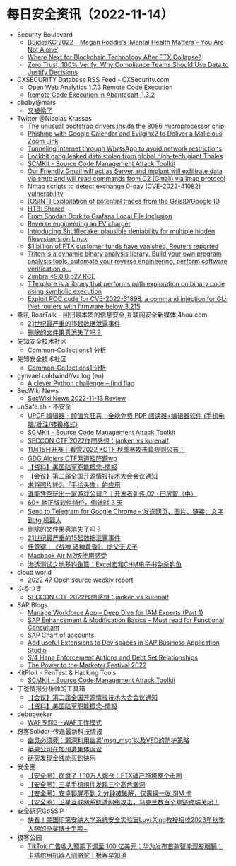 # 每日安全资讯（2022-11-14）

- Security Boulevard
  - [BSidesKC 2022 – Megan Roddie’s ‘Mental Health Matters – You Are Not Alone’](https://securityboulevard.com/2022/11/bsideskc-2022-megan-roddies-mental-health-matters-you-are-not-alone/)
  - [Where Next for Blockchain Technology After FTX Collapse?](https://securityboulevard.com/2022/11/where-next-for-blockchain-technology-after-ftx-collapse/)
  - [Zero Trust, 100% Verify: Why Compliance Teams Should Use Data to Justify Decisions](https://securityboulevard.com/2022/11/zero-trust-100-verify-why-compliance-teams-should-use-data-to-justify-decisions/)
- CXSECURITY Database RSS Feed - CXSecurity.com
  - [Open Web Analytics 1.7.3 Remote Code Execution](https://cxsecurity.com/issue/WLB-2022110017)
  - [Remote Code Execution in Abantecart-1.3.2](https://cxsecurity.com/issue/WLB-2022110016)
- obaby@mars
  - [又被偷了](https://h4ck.org.cn/2022/11/%e5%8f%88%e8%a2%ab%e5%81%b7%e4%ba%86/)
- Twitter @Nicolas Krassas
  - [The unusual bootstrap drivers inside the 8086 microprocessor chip](https://twitter.com/Dinosn/status/1591901533553455106)
  - [Phishing with Google Calendar and Evilginx2 to Deliver a Malicious Zoom Link](https://twitter.com/Dinosn/status/1591842383494512641)
  - [Tunneling Internet through WhatsApp to avoid network restrictions](https://twitter.com/Dinosn/status/1591789553500790787)
  - [Lockbit gang leaked data stolen from global high-tech giant Thales](https://twitter.com/Dinosn/status/1591788882148093955)
  - [SCMKit - Source Code Management Attack Toolkit](https://twitter.com/Dinosn/status/1591788830876921856)
  - [Our Friendly Gmail will act as Server and implant will exfiltrate data via smtp and will read commands from C2 (Gmail) via imap protocol](https://twitter.com/Dinosn/status/1591756463609118720)
  - [Nmap scripts to detect exchange 0-day (CVE-2022-41082) vulnerability](https://twitter.com/Dinosn/status/1591753432935071744)
  - [[OSINT] Exploitation of potential traces from the GaiaID/Google ID](https://twitter.com/Dinosn/status/1591753091870760967)
  - [HTB: Shared](https://twitter.com/Dinosn/status/1591693414357245952)
  - [From Shodan Dork to Grafana Local File Inclusion](https://twitter.com/Dinosn/status/1591693384003223553)
  - [Reverse engineering an EV charger](https://twitter.com/Dinosn/status/1591693274989101059)
  - [Introducing Shufflecake: plausible deniability for multiple hidden filesystems on Linux](https://twitter.com/Dinosn/status/1591693197738131458)
  - [$1 billion of FTX customer funds have vanished, Reuters reported](https://twitter.com/Dinosn/status/1591693167019331584)
  - [Triton is a dynamic binary analysis library. Build your own program analysis tools, automate your reverse engineering, perform software verification o...](https://twitter.com/Dinosn/status/1591690675925708800)
  - [Zimbra <9.0.0.p27 RCE](https://twitter.com/Dinosn/status/1591690584615706625)
  - [TTexplore is a library that performs path exploration on binary code using symbolic execution](https://twitter.com/Dinosn/status/1591690430327963648)
  - [Exploit POC code for CVE-2022-31898, a command injection for GL-iNet routers with firmware below 3.215](https://twitter.com/Dinosn/status/1591690281904398338)
- 嘶吼 RoarTalk – 回归最本质的信息安全,互联网安全新媒体,4hou.com
  - [21世纪最严重的15起数据泄露事件](https://www.4hou.com/posts/6Vlz)
  - [删除的文件果真消失了吗？](https://www.4hou.com/posts/8YYm)
- 先知安全技术社区
  - [Common-Collections1 分析](https://xz.aliyun.com/t/11835)
- 先知安全技术社区
  - [Common-Collections1 分析](https://xz.aliyun.com/t/11835)
- gynvael.coldwind//vx.log (en)
  - [A clever Python challenge – find flag](https://gynvael.coldwind.pl/?id=758)
- SecWiki News
  - [SecWiki News 2022-11-13 Review](http://www.sec-wiki.com/?2022-11-13)
- unSafe.sh - 不安全
  - [UPDF 编辑器 - 颜值党狂喜！全能免费 PDF 阅读器+编辑器软件 (手机电脑/批注/转换格式)](https://buaq.net/go-135451.html)
  - [SCMKit - Source Code Management Attack Toolkit](https://buaq.net/go-135419.html)
  - [SECCON CTF 2022作問感想：janken vs kurenaif](https://buaq.net/go-135418.html)
  - [11月15日开赛｜看雪2022 KCTF 秋季赛攻击篇规则公布！](https://buaq.net/go-135436.html)
  - [GDG Algiers CTF两道矩阵题wp](https://buaq.net/go-135435.html)
  - [【资料】美国陆军职能概念-情报](https://buaq.net/go-135440.html)
  - [【会议】第二届全国开源情报技术大会会议通知](https://buaq.net/go-135441.html)
  - [求将照片转为「手绘头像」的应用](https://buaq.net/go-135405.html)
  - [谁能凭空玩出一家游戏公司？｜开发者列传 02 · 田尻智（中）](https://buaq.net/go-135411.html)
  - [60+ 款正版软件特价，倒计时 3 天](https://buaq.net/go-135399.html)
  - [Send to Telegram for Google Chrome – 发送网页、图片、链接、文字到 tg 机器人](https://buaq.net/go-135406.html)
  - [删除的文件果真消失了吗？](https://buaq.net/go-135387.html)
  - [21世纪最严重的15起数据泄露事件](https://buaq.net/go-135386.html)
  - [任意键｜《战神 诸神黄昏》，虎父无犬子](https://buaq.net/go-135384.html)
  - [Macbook Air M2版使用感受](https://buaq.net/go-135377.html)
  - [渗透测试之地基钓鱼篇：Excel宏和CHM电子书免杀钓鱼](https://buaq.net/go-135393.html)
- cloud world
  - [2022 47 Open source weekly report](https://cloudsjhan.github.io/2022/11/13/2022-47-Open-source-weekly-report/)
- ふるつき
  - [SECCON CTF 2022作問感想：janken vs kurenaif](https://furutsuki.hatenablog.com/entry/2022/11/13/202646)
- SAP Blogs
  - [Manage Workforce App – Deep Dive for IAM Experts (Part 1)](https://blogs.sap.com/2022/11/13/manage-workforce-app-deep-dive-for-iam-experts-part-1/)
  - [SAP Enhancement & Modification Basics – Must read for Functional Consultant](https://blogs.sap.com/2022/11/13/sap-enhancement-modification-basics-must-for-read-functional-consultant/)
  - [SAP Chart of accounts](https://blogs.sap.com/2022/11/13/sap-chart-of-accounts/)
  - [Add useful Extensions to Dev spaces in SAP Business Application Studio](https://blogs.sap.com/2022/11/13/add-useful-extensions-to-dev-spaces-in-sap-business-application-studio/)
  - [S/4 Hana Enforcement Actions and Debt Set Relationships](https://blogs.sap.com/2022/11/13/s-4-hana-enforcement-actions-and-debt-set-relationships/)
  - [The Power to the Marketer Festival 2022](https://blogs.sap.com/2022/11/13/the-power-to-the-marketer-festival-2022/)
- KitPloit - PenTest & Hacking Tools
  - [SCMKit - Source Code Management Attack Toolkit](http://www.kitploit.com/2022/11/scmkit-source-code-management-attack.html)
- 丁爸情报分析师的工具箱
  - [【会议】第二届全国开源情报技术大会会议通知](https://mp.weixin.qq.com/s?__biz=MzI2MTE0NTE3Mw==&mid=2651133479&idx=1&sn=89afa1966b304d1c56bcc2bbf6366e14&chksm=f1af611dc6d8e80b5ad1fc38379f5b6a808c402bffcc00d22e421519503b204c65554e8ca40b&scene=58&subscene=0#rd)
  - [【资料】美国陆军职能概念-情报](https://mp.weixin.qq.com/s?__biz=MzI2MTE0NTE3Mw==&mid=2651133479&idx=2&sn=31e8fe4fd25688fa7071b1ab2703e9d3&chksm=f1af611dc6d8e80b1e7594bf50f13a1ed371c80b16629eab80578e875a646fb48d6ab2dd4aec&scene=58&subscene=0#rd)
- debugeeker
  - [WAF专题3--WAF工作模式](https://mp.weixin.qq.com/s?__biz=MzU4NjY0NTExNA==&mid=2247486634&idx=1&sn=2d841bdc53c5bfdf8b67c611b7b30351&chksm=fdf967bfca8eeea9d69b42c840b8da70db6d96a418fb33e90918547bb79164cb762454baf77a&scene=58&subscene=0#rd)
- 奇客Solidot–传递最新科技情报
  - [幽灵必须死：漏洞利用幽灵'msg_msg'以及VED的防护策略](https://www.solidot.org/story?sid=73351)
  - [苹果公司在加州遭集体诉讼](https://www.solidot.org/story?sid=73350)
  - [研究发现金钱能买到快乐](https://www.solidot.org/story?sid=73349)
- 安全圈
  - [【安全圈】崩盘了！10万人爆仓：FTX破产拖垮整个币圈](https://mp.weixin.qq.com/s?__biz=MzIzMzE4NDU1OQ==&mid=2652024283&idx=1&sn=a1a4ac563dfa2f1b1eacdb9c2d16f3c6&chksm=f36f819bc418088d1c048334da7fbaedf6c2b73ff4e0da77eec02d403a6354b087d73205642f&scene=58&subscene=0#rd)
  - [【安全圈】三星手机组件发现三个高危漏洞](https://mp.weixin.qq.com/s?__biz=MzIzMzE4NDU1OQ==&mid=2652024283&idx=2&sn=8d503685003568764b705d4552b869ed&chksm=f36f819bc418088d81845fc2faf65cc5aa086b2f7da2773cea9b42088f4d7dde2ba7531b3e8f&scene=58&subscene=0#rd)
  - [【安全圈】安卓锁屏不到 2 分钟被破解，仅需换一张 SIM 卡](https://mp.weixin.qq.com/s?__biz=MzIzMzE4NDU1OQ==&mid=2652024283&idx=3&sn=0287cacf0c5da8dc0647bca5d9c9ce26&chksm=f36f819bc418088d8446861f026cb11292c645b2ff00b994336fc24151549888846eadf65213&scene=58&subscene=0#rd)
  - [【安全圈】卫星互联网系统遭网络攻击，乌克兰数百个星链终端关闭！](https://mp.weixin.qq.com/s?__biz=MzIzMzE4NDU1OQ==&mid=2652024283&idx=4&sn=840a2cf09f8010b31c86807402083335&chksm=f36f819bc418088d996b018c9d4fa7f0a60fcc49f22973f4db7c80af6231d168026e14b531e8&scene=58&subscene=0#rd)
- 安全研究GoSSIP
  - [快看！美国印第安纳大学系统安全实验室Luyi Xing教授招收2023年秋季入学的全奖博士生啦~](https://mp.weixin.qq.com/s?__biz=Mzg5ODUxMzg0Ng==&mid=2247493251&idx=1&sn=037ef50bb3dec128279ce92abb556b83&chksm=c063c85af714414ce4fd9b6b7f54f083c0d2960bfa0db8a87615080626c1ba0f21066a100dcf&scene=58&subscene=0#rd)
- 极客公园
  - [TikTok 广告收入预期下调至 100 亿美元；华为发布首款智能观影眼镜；卡塔尔用机器人驯骆驼｜极客早知道](https://mp.weixin.qq.com/s?__biz=MTMwNDMwODQ0MQ==&mid=2652971981&idx=1&sn=ff6d085aac7873f9613678030fca988e&chksm=7e545e7b4923d76d4e2d8100d9d006b93ebf76da296216cc922b2619618ab9e1fbc12681fb1f&scene=58&subscene=0#rd)
